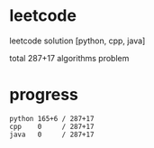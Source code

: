 # leetcode
leetcode solution [python, cpp, java]

total 287+17 algorithms problem
# progress	
	python 165+6 / 287+17
	cpp    0     / 287+17
	java   0     / 287+17
